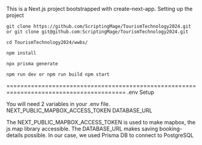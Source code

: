 This is a Next.js project bootstrapped with create-next-app.
Setting up the project

    git clone https://github.com/ScriptingMage/TourismTechnology2024.git or git clone git@github.com:ScriptingMage/TourismTechnology2024.git

    cd TourismTechnology2024/wwbs/

    npm install

    npx prisma generate

    npm run dev or npm run build npm start

========================================================================================
.env Setup

You will need 2 variables in your .env file. NEXT_PUBLIC_MAPBOX_ACCESS_TOKEN DATABASE_URL

The NEXT_PUBLIC_MAPBOX_ACCESS_TOKEN is used to make mapbox, the js map library accessible. The DATABASE_URL makes saving booking-details possible. In our case, we used Prisma DB to connect to PostgreSQL
